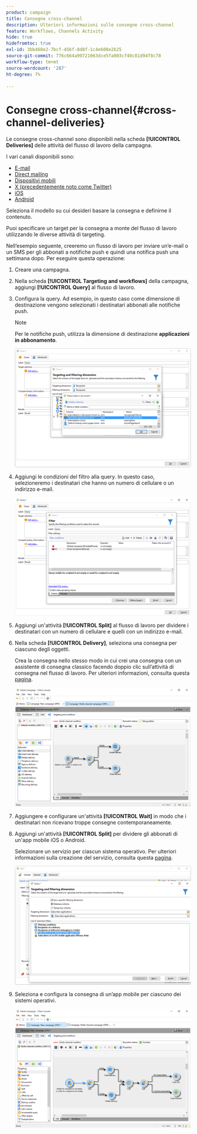 ```yaml
---
product: campaign
title: Consegne cross-channel
description: Ulteriori informazioni sulle consegne cross-channel
feature: Workflows, Channels Activity
hide: true
hidefromtoc: true
exl-id: 3bb468e2-7bcf-456f-8d8f-1c4e608e2b25
source-git-commit: 776c664a99721063dce5fa003cf40c81d94f8c78
workflow-type: tm+mt
source-wordcount: '287'
ht-degree: 7%

---
```


# Consegne cross-channel{#cross-channel-deliveries}



Le consegne cross-channel sono disponibili nella scheda **[!UICONTROL Deliveries]** delle attività del flusso di lavoro della campagna.

I vari canali disponibili sono:

* [E-mail](../../delivery/using/about-email-channel.md)
* [Direct mailing](../../delivery/using/about-direct-mail-channel.md)
* [Dispositivi mobili](../../delivery/using/sms-channel.md)
* [X (precedentemente noto come Twitter)](../../social/using/about-social-marketing.md)
* [iOS](../../delivery/using/create-notifications-ios.md)
* [Android](../../delivery/using/create-notifications-android.md)

Seleziona il modello su cui desideri basare la consegna e definirne il contenuto.

Puoi specificare un target per la consegna a monte del flusso di lavoro utilizzando le diverse attività di targeting.

Nell’esempio seguente, creeremo un flusso di lavoro per inviare un’e-mail o un SMS per gli abbonati a notifiche push e quindi una notifica push una settimana dopo. Per eseguire questa operazione:

1. Creare una campagna.
1. Nella scheda **[!UICONTROL Targeting and workflows]** della campagna, aggiungi **[!UICONTROL Query]** al flusso di lavoro.
1. Configura la query. Ad esempio, in questo caso come dimensione di destinazione vengono selezionati i destinatari abbonati alle notifiche push.

   >[!NOTE]
   >
   >Per le notifiche push, utilizza la dimensione di destinazione **applicazioni in abbonamento**.

   ![](assets/cross_channel_delivery_1.png)

1. Aggiungi le condizioni del filtro alla query. In questo caso, selezioneremo i destinatari che hanno un numero di cellulare o un indirizzo e-mail.

   ![](assets/cross_channel_delivery_2.png)

1. Aggiungi un&#39;attività **[!UICONTROL Split]** al flusso di lavoro per dividere i destinatari con un numero di cellulare e quelli con un indirizzo e-mail.
1. Nella scheda **[!UICONTROL Delivery]**, seleziona una consegna per ciascuno degli oggetti.

   Crea la consegna nello stesso modo in cui crei una consegna con un assistente di consegna classico facendo doppio clic sull’attività di consegna nel flusso di lavoro. Per ulteriori informazioni, consulta questa [pagina](../../delivery/using/about-email-channel.md).

   ![](assets/cross_channel_delivery_3.png)

1. Aggiungere e configurare un&#39;attività **[!UICONTROL Wait]** in modo che i destinatari non ricevano troppe consegne contemporaneamente.
1. Aggiungi un&#39;attività **[!UICONTROL Split]** per dividere gli abbonati di un&#39;app mobile iOS o Android.

   Selezionare un servizio per ciascun sistema operativo. Per ulteriori informazioni sulla creazione del servizio, consulta questa [pagina](../../delivery/using/configuring-the-mobile-application.md).

   ![](assets/cross_channel_delivery_4.png)

1. Seleziona e configura la consegna di un’app mobile per ciascuno dei sistemi operativi.

   ![](assets/cross_channel_delivery_5.png)
